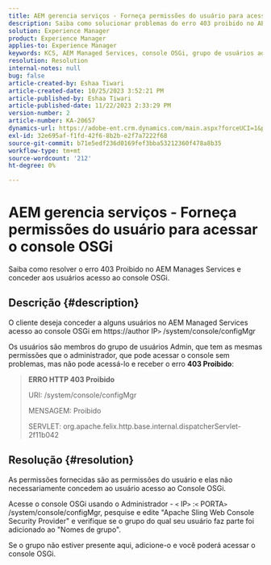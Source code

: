```yaml
---
title: AEM gerencia serviços - Forneça permissões do usuário para acessar o console OSGi
description: Saiba como solucionar problemas do erro 403 proibido no AEM Managed Services.
solution: Experience Manager
product: Experience Manager
applies-to: Experience Manager
keywords: KCS, AEM Managed Services, console OSGi, grupo de usuários administradores
resolution: Resolution
internal-notes: null
bug: false
article-created-by: Eshaa Tiwari
article-created-date: 10/25/2023 3:52:21 PM
article-published-by: Eshaa Tiwari
article-published-date: 11/22/2023 2:33:29 PM
version-number: 2
article-number: KA-20657
dynamics-url: https://adobe-ent.crm.dynamics.com/main.aspx?forceUCI=1&pagetype=entityrecord&etn=knowledgearticle&id=e930c879-4e73-ee11-9ae7-6045bd0063aa
exl-id: 32e695af-f1fd-42f6-8b2b-e2f7a7222f68
source-git-commit: b71e5edf236d0169fef3bba53212360f478a8b35
workflow-type: tm+mt
source-wordcount: '212'
ht-degree: 0%

---
```


# AEM gerencia serviços - Forneça permissões do usuário para acessar o console OSGi


Saiba como resolver o erro 403 Proibido no AEM Manages Services e conceder aos usuários acesso ao console OSGi.

## Descrição {#description}


O cliente deseja conceder a alguns usuários no AEM Managed Services acesso ao console OSGi em https://author IP`>` /system/console/configMgr

Os usuários são membros do grupo de usuários Admin, que tem as mesmas permissões que o administrador, que pode acessar o console sem problemas, mas não pode acessá-lo e receber o erro <b>403 Proibido</b>:


> <b>ERRO HTTP 403 Proibido</b>
> 
> URI: /system/console/configMgr
> 
> MENSAGEM: Proibido
> 
> SERVLET: org.apache.felix.http.base.internal.dispatcherServlet-2f11b042



## Resolução {#resolution}


As permissões fornecidas são as permissões do usuário e elas não necessariamente concedem ao usuário acesso ao Console OSGi.

Acesse o console OSGi usando o Administrador - `<` IP`>` :`<` PORTA`>` /system/console/configMgr, pesquise e edite &quot;Apache Sling Web Console Security Provider&quot; e verifique se o grupo do qual seu usuário faz parte foi adicionado ao &quot;Nomes de grupo&quot;.

Se o grupo não estiver presente aqui, adicione-o e você poderá acessar o console OSGi.
